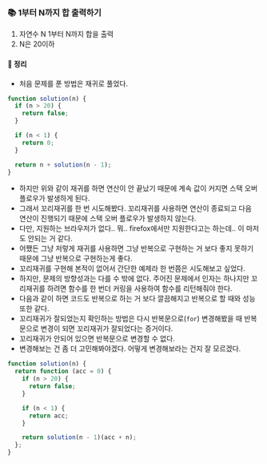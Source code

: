 ### 📚 1부터 N까지 합 출력하기

1. 자연수 N 1부터 N까지 합을 출력
2. N은 20이하

#### 🎯 정리
- 처음 문제를 푼 방법은 재귀로 풀었다.

```javascript
function solution(n) {
  if (n > 20) {
    return false;
  }

  if (n < 1) {
    return 0;
  }

  return n + solution(n - 1);
}
```

- 하지만 위와 같이 재귀를 하면 연산이 안 끝났기 때문에 계속 값이 커지면 스택 오버 플로우가 발생하게 된다.
- 그래서 꼬리재귀를 한 번 시도해봤다. 꼬리재귀를 사용하면 연산이 종료되고 다음 연산이 진행되기 때문에 스택 오버 플로우가 발생하지 않는다.
- 다만, 지원하는 브라우저가 없다.. 뭐.. firefox에서만 지원한다고는 하는데.. 이 마저도 안되는 거 같다.
- 어쨌든 그냥 저렇게 재귀를 사용하면 그냥 반복으로 구현하는 거 보다 좋지 못하기 때문에 그냥 반복으로 구현하는게 좋다.
- 꼬리재귀를 구현해 본적이 없어서 간단한 예제라 한 번쯤은 시도해보고 싶었다.
- 하지만, 문제의 방향성과는 다를 수 밖에 없다. 주어진 문제에서 인자는 하나지만 꼬리재귀를 하려면 함수를 한 번더 커링을 사용하여 함수를 리턴해줘야 한다.
- 다음과 같이 하면 코드도 반복으로 하는 거 보다 깔끔해지고 반복으로 할 때와 성능 또한 같다.
- 꼬리재귀가 잘되었는지 확인하는 방법은 다시 반복문으로(`for`) 변경해봤을 때 반복문으로 변경이 되면 꼬리재귀가 잘되었다는 증거이다.
- 꼬리재귀가 안되어 있으면 반복문으로 변경할 수 없다.
- 변경해보는 건 좀 더 고민해봐야겠다. 어떻게 변경해보라는 건지 잘 모르겠다.

```javascript
function solution(n) {
  return function (acc = 0) {
    if (n > 20) {
      return false;
    }

    if (n < 1) {
      return acc;
    }

    return solution(n - 1)(acc + n);
  };
}
```